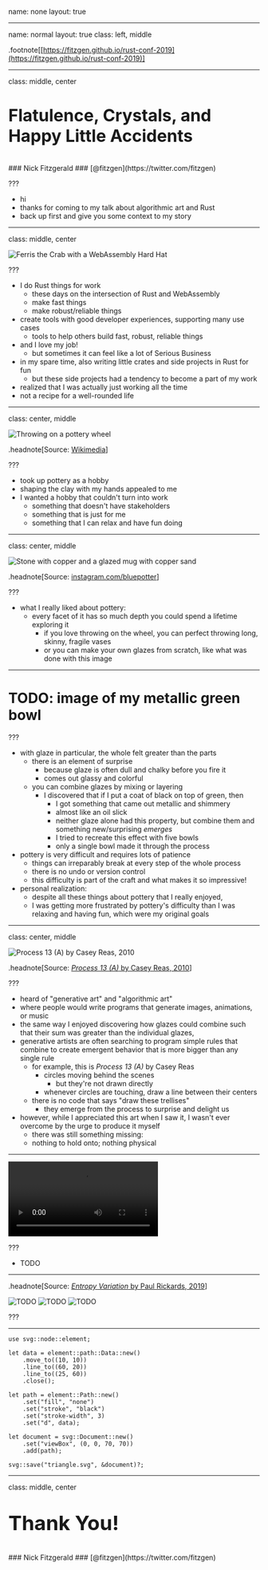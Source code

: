 name: none
layout: true

---

name: normal
layout: true
class: left, middle

.footnote[[https://fitzgen.github.io/rust-conf-2019](https://fitzgen.github.io/rust-conf-2019)]

---

class: middle, center

# <big>Flatulence, Crystals, and Happy Little Accidents</big>
<br/>
### Nick Fitzgerald
### [@fitzgen](https://twitter.com/fitzgen)

???

* hi
* thanks for coming to my talk about algorithmic art and Rust
* back up first and give you some context to my story

---

class: middle, center

![Ferris the Crab with a WebAssembly Hard Hat](images/wasm-ferris.png)

???

* I do Rust things for work
  * these days on the intersection of Rust and WebAssembly
  * make fast things
  * make robust/reliable things
* create tools with good developer experiences, supporting many use cases
  * tools to help others build fast, robust, reliable things
* and I love my job!
  * but sometimes it can feel like a lot of Serious Business
* in my spare time, also writing little crates and side projects in Rust for fun
  * but these side projects had a tendency to become a part of my work
* realized that I was actually just working all the time
* not a recipe for a well-rounded life

---

class: center, middle

<img alt="Throwing on a pottery wheel" src="images/Black_and_white_pottery.jpg" class="centermiddle"/>

.headnote[Source: <a href="https://commons.wikimedia.org/wiki/File:Black_and_white_pottery_(Unsplash).jpg)">Wikimedia</a>]

???

* took up pottery as a hobby
* shaping the clay with my hands appealed to me
* I wanted a hobby that couldn't turn into work
  * something that doesn't have stakeholders
  * something that is just for me
  * something that I can relax and have fun doing

---

class: center, middle

<img alt="Stone with copper and a glazed mug with copper sand" src="images/bluepotter.jpg" class="centermiddle"/>

.headnote[Source: [instagram.com/bluepotter](https://www.instagram.com/p/BPJEw4nhqfU/)]

???

* what I really liked about pottery:
  * every facet of it has so much depth you could spend a lifetime exploring it
    * if you love throwing on the wheel, you can perfect throwing long, skinny,
      fragile vases
    * or you can make your own glazes from scratch, like what was done with this
      image

---

# TODO: image of my metallic green bowl

???

* with glaze in particular, the whole felt greater than the parts
  * there is an element of surprise
    * because glaze is often dull and chalky before you fire it
    * comes out glassy and colorful
  * you can combine glazes by mixing or layering
    * I discovered that if I put a coat of black on top of green, then
      * I got something that came out metallic and shimmery
      * almost like an oil slick
      * neither glaze alone had this property, but combine them and something
        new/surprising _emerges_
      * I tried to recreate this effect with five bowls
      * only a single bowl made it through the process
* pottery is very difficult and requires lots of patience
  * things can irreparably break at every step of the whole process
  * there is no undo or version control
  * this difficulty is part of the craft and what makes it so impressive!
* personal realization:
  * despite all these things about pottery that I really enjoyed,
  * I was getting more frustrated by pottery's difficulty than I was relaxing
    and having fun, which were my original goals

---

class: center, middle

<img alt="Process 13 (A) by Casey Reas, 2010" src="images/casey-reas-process-13.jpg" class="centermiddle"/>

.headnote[Source: [*Process 13 (A)* by Casey Reas, 2010](http://reas.com/p13_s/)]

???

* heard of "generative art" and "algorithmic art"
* where people would write programs that generate images, animations, or music
* the same way I enjoyed discovering how glazes could combine such that their
  sum was greater than the individual glazes,
* generative artists are often searching to program simple rules that combine to
  create emergent behavior that is more bigger than any single rule
  * for example, this is *Process 13 (A)* by Casey Reas
    * circles moving behind the scenes
      * but they're not drawn directly
    * whenever circles are touching, draw a line between their centers
  * there is no code that says "draw these trellises"
    * they emerge from the process to surprise and delight us
* however, while I appreciated this art when I saw it, I wasn't ever overcome by
  the urge to produce it myself
  * there was still something missing:
  * nothing to hold onto; nothing physical

---

<video autoplay loop>
  <source src="images/axidraw.mp4"/>
  <p>Video not supported.</p>
</video>

???

* TODO

---

.headnote[Source: [*Entropy Variation* by Paul Rickards, 2019](https://twitter.com/paulrickards/status/1133489029515751425)]

<!-- <div class="hbox centermiddle"> -->
  <img alt="TODO" src="images/paul-rickards-entropy-variation.jpeg"/>
  <!-- <div class="vbox"> -->
  <img alt="TODO" src="images/paul-rickards-entropy-variation-close-up-0.jpeg"/>
  <img alt="TODO" src="images/paul-rickards-entropy-variation-close-up-1.jpeg"/>
<!--   </div> -->
<!-- </div> -->

???

---

```
use svg::node::element;

let data = element::path::Data::new()
    .move_to((10, 10))
    .line_to((60, 20))
    .line_to((25, 60))
    .close();

let path = element::Path::new()
    .set("fill", "none")
    .set("stroke", "black")
    .set("stroke-width", 3)
    .set("d", data);

let document = svg::Document::new()
    .set("viewBox", (0, 0, 70, 70))
    .add(path);

svg::save("triangle.svg", &document)?;
```

---

class: middle, center

# <big><big>Thank You!</big></big>
<br/>
### Nick Fitzgerald
### [@fitzgen](https://twitter.com/fitzgen)
